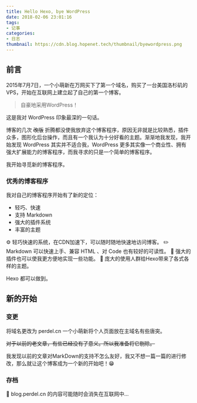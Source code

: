 ```yaml
---
title: Hello Hexo, bye WordPress
date: 2018-02-06 23:01:16
tags:
- 记事
categories:
- 日志
thumbnail: https://cdn.blog.hopenet.tech/thumbnail/byewordpress.png
---
```


## 前言

2015年7月7日，一个小萌新在万网买下了第一个域名，购买了一台美国洛杉矶的VPS，开始在互联网上建立起了自己的第一个博客。

> 自豪地采用WordPress！

这是我对 WordPress 印象最深的一句话。

<!-- more -->

博客的几次 ~~改版~~ 折腾都没使我放弃这个博客程序，原因无非就是比较熟悉，插件众多，图形化后台操作，而且有一个我认为十分好看的主题。渐渐地我发现，我开始发现 WordPress 其实并不适合我，WordPress 更多其实像一个商业性、拥有强大扩展能力的博客程序，而我寻求的只是一个简单的博客程序。

我开始寻觅新的博客程序。

### 优秀的博客程序

我对自己的博客程序开始有了新的定位：

* 轻巧、快速
* 支持 Markdown
* 强大的插件系统
* 丰富的主题

⚙️ 轻巧快速的系统，在CDN加速下，可以随时随地快速地访问博客。
✏️ Markdown 可以快速上手、兼容 HTML 、对 Code 也有较好的可读性。
🔧 强大的插件也可以使我更方便地实现一些功能。
👔 庞大的使用人群给Hexo带来了各式各样的主题。

Hexo 都可以做到。

## 新的开始

### 变更

将域名更改为 perdel.cn 一个小萌新将个人页面放在主域名有些唐突。

~~对于以前的老文章，有些已经没有了意义。所以我准备将它剔除。~~

我发现以前的文章对MarkDown的支持不怎么友好，我又不想一篇一篇的进行修改，那么就让这个博客成为一个新的开始吧！😁

### 存档

💾 blog.perdel.cn 的内容可能随时会消失在互联网中...